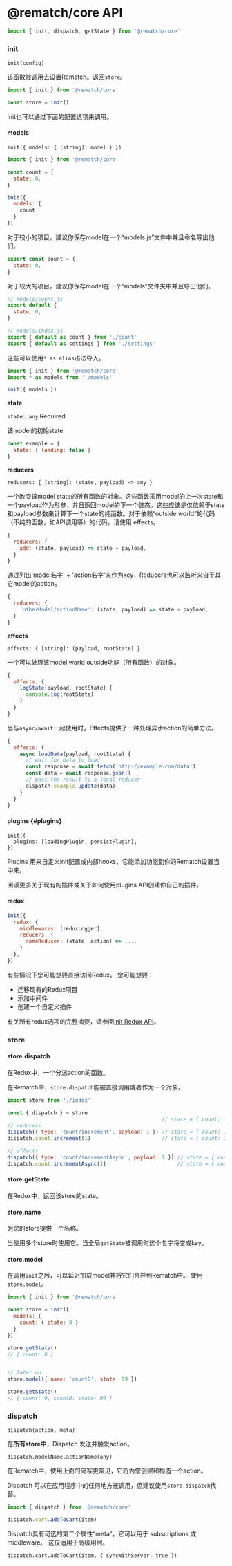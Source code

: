 # @rematch/core API

```javascript
import { init, dispatch, getState } from '@rematch/core'
```

### init

`init(config)`

该函数被调用去设置Rematch。返回`store`。

```javascript
import { init } from '@rematch/core'

const store = init()
```

Init也可以通过下面的配置选项来调用。

#### models

`init({ models: { [string]: model } })`

```javascript
import { init } from '@rematch/core'

const count = {
  state: 0,
}

init({
  models: {
    count
  }
})
```

对于较小的项目，建议你保存model在一个“models.js”文件中并且命名导出他们。

```javascript
export const count = {
  state: 0,
}
```

对于较大的项目，建议你保存model在一个“models”文件夹中并且导出他们。

```javascript
// models/count.js
export default {
  state: 0,
}
```

```javascript
// models/index.js
export { default as count } from './count'
export { default as settings } from './settings'
```

这些可以使用`* as alias`语法导入。

```javascript
import { init } from '@rematch/core'
import * as models from './models'

init({ models })
```

**state**

 `state: any` Required

 该model的初始state

```javascript
const example = {
  state: { loading: false }
}
```

**reducers**

 `reducers: { [string]: (state, payload) => any }`

一个改变该model state的所有函数的对象。这些函数采用model的上一次state和一个payload作为形参，并且返回model的下一个装态。这些应该是仅依赖于state和payload参数来计算下一个state的纯函数。对于依赖“outside world”的代码（不纯的函数，如API调用等）的代码，请使用 effects。

```javascript
{
  reducers: {
    add: (state, payload) => state + payload,
  }
}
```

通过列出'model名字' + 'action名字'来作为key，Reducers也可以监听来自于其它model的action。

```javascript
{
  reducers: {
    'otherModel/actionName': (state, payload) => state + payload,
  }
}
```

**effects**

`effects: { [string]: (payload, rootState) }`

一个可以处理该model world outside功能（所有函数）的对象。

```javascript
{
  effects: {
    logState(payload, rootState) {
      console.log(rootState)
    }
  }
}
```

当与`async/await`一起使用时，Effects提供了一种处理异步action的简单方法。

```javascript
{
  effects: {
    async loadData(payload, rootState) {
      // wait for data to load
      const response = await fetch('http://example.com/data')
      const data = await response.json()
      // pass the result to a local reducer
      dispatch.example.update(data)
    }
  }
}
```

#### plugins {#plugins}

```text
init({
  plugins: [loadingPlugin, persistPlugin],
})
```

Plugins 用来自定义init配置或内部hooks，它能添加功能到你的Rematch设置当中来。

阅读更多关于现有的插件或关于如何使用plugins API创建你自己的插件。

#### redux

```javascript
init({
  redux: {
    middlewares: [reduxLogger],
    reducers: {
      someReducer: (state, action) => ...,
    }
  },
})
```

有些情况下您可能想要直接访问Redux。 您可能想要：

* 迁移现有的Redux项目
* 添加中间件
* 创建一个自定义插件

有关所有redux选项的完整摘要，请参阅[init Redux API](https://rematch.gitbooks.io/rematch/docs/reduxApi.html)。

### store

#### store.dispatch

在Redux中，一个分派action的函数。

在Rematch中，`store.dispatch`能被直接调用或者作为一个对象。

```javascript
import store from './index'

const { dispatch } = store
                                                  // state = { count: 0 }
// reducers
dispatch({ type: 'count/increment', payload: 1 }) // state = { count: 1 }
dispatch.count.increment(1)                       // state = { count: 2 }

// effects
dispatch({ type: 'count/incrementAsync', payload: 1 }) // state = { count: 3 } after delay
dispatch.count.incrementAsync(1)                       // state = { count: 4 } after delay
```

#### store.getState

在Redux中，返回该store的state。

#### store.name

为您的store提供一个名称。

当使用多个store时使用它。当全局`getState`被调用时这个名字将变成key。

#### store.model

在调用`init`之后，可以延迟加载model并将它们合并到Rematch中。 使用`store.model`。

```javascript
import { init } from '@rematch/core'

const store = init({
  models: {
    count: { state: 0 }
  }
})

store.getState()
// { count: 0 }


// later on
store.model({ name: 'countB', state: 99 })

store.getState()
// { count: 0, countB: state: 99 }
```

### dispatch

`dispatch(action, meta)`

在**所有store中**，Dispatch 发送并触发action。

`dispatch.modelName.actionName(any)`

在Rematch中，使用上面的简写更常见，它将为您创建和构造一个action。

 Dispatch 可以在应用程序中的任何地方被调用，但建议使用`store.dispatch`代替。

```javascript
import { dispatch } from '@rematch/core'

dispatch.cart.addToCart(item)
```

Dispatch具有可选的第二个属性“meta”，它可以用于 subscriptions 或 middleware。 这仅适用于高级用例。

`dispatch.cart.addToCart(item, { syncWithServer: true })`





